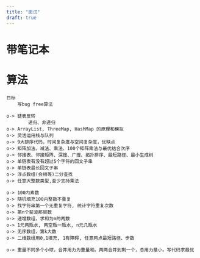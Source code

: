 ```yaml
---
title: "面试"
draft: true
---
```


# 带笔记本
# 算法
    目标
        写bug free算法

    o-> 链表反转
            递归、非递归
    o-> ArrayList, ThreeMap, HashMap 的原理和模拟
    o-> 灵活运用栈与队列
    o-> 9大排序代码，时间复杂度与空间复杂度，优缺点
    o-> 矩阵加法、减法、乘法、100个矩阵乘法与最优结合次序
    o-> 邻接表、邻接矩阵、深搜、广搜、拓扑排序、最短路径、最小生成树
    o-> 单链表有没有超过5个字符的回文子串
    o-> 单链表最长回文子串
    o-> 浮点数组(会相等)二分查找
    o-> 任意大整数类型,至少支持乘法

    o-> 100内素数
    o-> 随机填充100内整数不重复
    o-> 找字符串第一个无重复字符, 统计字符重复次数
    o-> 第n个斐波那契数
    o-> 递增数组，求和为m的两数
    o-> 1元两瓶水, 两空瓶一瓶水, n元几瓶水
    o-> 无序数组，第k大数
    o-> 二维数组用0,1填充, 1有障碍, 任意两点最短路径、步数

    o-> 重量不同多个小球，合并用力为重量和。两两合并到剩一个，总用力最小。写代码求最优